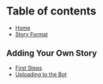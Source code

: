 # Table of contents

* [Home](README.md)
* [Story Format](story-format.md)

## Adding Your Own Story

* [First Steps](adding-your-own-story/first-steps.md)
* [Uploading to the Bot](adding-your-own-story/upload.md)

